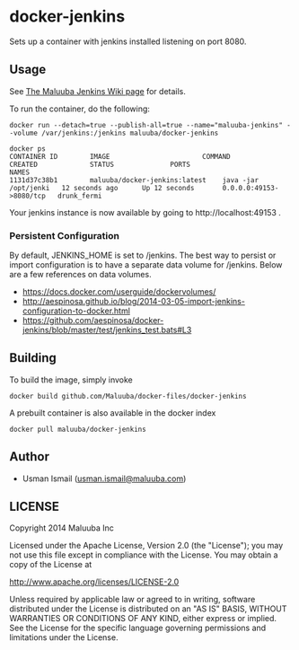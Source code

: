 # docker-jenkins

Sets up a container with jenkins installed listening on port 8080.

## Usage

See [The Maluuba Jenkins Wiki page][1] for details.

To run the container, do the following:

    docker run --detach=true --publish-all=true --name="maluuba-jenkins" --volume /var/jenkins:/jenkins maluuba/docker-jenkins
    
    docker ps
    CONTAINER ID        IMAGE                       COMMAND                CREATED             STATUS              PORTS                     NAMES
    1131d37c38b1        maluuba/docker-jenkins:latest    java -jar /opt/jenki   12 seconds ago      Up 12 seconds       0.0.0.0:49153->8080/tcp   drunk_fermi

Your jenkins instance is now available by going to http://localhost:49153 .

[1]: http://wiki.maluuba.com/w/index.php?title=Jenkins

### Persistent Configuration

By default, JENKINS_HOME is set to /jenkins.  The best way to persist or import configuration is to have a separate data volume for /jenkins.  Below are a few references on data volumes.

  * https://docs.docker.com/userguide/dockervolumes/
  * http://aespinosa.github.io/blog/2014-03-05-import-jenkins-configuration-to-docker.html
  * https://github.com/aespinosa/docker-jenkins/blob/master/test/jenkins_test.bats#L3

## Building

To build the image, simply invoke

    docker build github.com/Maluuba/docker-files/docker-jenkins

A prebuilt container is also available in the docker index

    docker pull maluuba/docker-jenkins


## Author

  * Usman Ismail (<usman.ismail@maluuba.com>)


## LICENSE

Copyright 2014 Maluuba Inc

Licensed under the Apache License, Version 2.0 (the "License");
you may not use this file except in compliance with the License.
You may obtain a copy of the License at

  http://www.apache.org/licenses/LICENSE-2.0

Unless required by applicable law or agreed to in writing, software
distributed under the License is distributed on an "AS IS" BASIS,
WITHOUT WARRANTIES OR CONDITIONS OF ANY KIND, either express or implied.
See the License for the specific language governing permissions and
limitations under the License.
